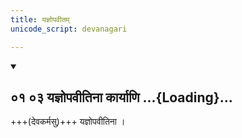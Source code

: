 ```yaml
---
title: यज्ञोपवीतम्
unicode_script: devanagari

---
```

<div class="js_include" includetitle="false" newlevelforh1="2" unfilled url="/vedAH_yajuH/taittirIyam/sUtram/ApastambaH/gRhyam/sUtra-pAThaH/vishvAsa-prastutiH/01_sAmAnyaparibhAShAH/01_03_yajnopavItinA_kAryANi.md">
<details open><summary><h2>०१ ०३ यज्ञोपवीतिना कार्याणि ...{Loading}...</h2></summary>

+++(देवकर्मसु)+++ यज्ञोपवीतिना ।

</details>
</div> 